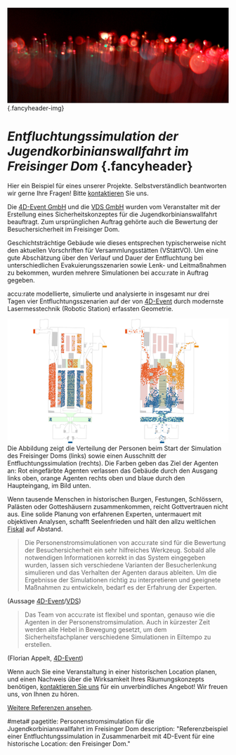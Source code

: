 ![](/img/accurate-bild-start.jpg) {.fancyheader-img}
# *Entfluchtungs&shy;simulation der Jugend&shy;korbinians&shy;wall&shy;fahrt im Freisinger Dom* {.fancyheader}

Hier ein Beispiel für eines unserer Projekte.
Selbstverständlich beantworten wir gerne Ihre Fragen!
Bitte [kontaktieren](kontakt) Sie uns.


Die [4D-Event GmbH](http://www.4d-event.de/) und die [VDS GmbH](http://www.vds-veranstaltung.de/) wurden vom Veranstalter mit der Erstellung eines Sicherheitskonzeptes für die Jugendkorbinianswallfahrt beauftragt.
Zum ursprünglichen Auftrag gehörte auch die Bewertung der Besuchersicherheit im Freisinger Dom.

Geschichtsträchtige Gebäude wie dieses entsprechen typischerweise nicht den aktuellen Vorschriften für Versammlungsstätten (VStättVO).
Um eine gute Abschätzung über den Verlauf und Dauer der Entfluchtung bei unterschiedlichen Evakuierungsszenarien sowie Lenk- und Leitmaßnahmen zu bekommen, wurden mehrere Simulationen bei accu:rate in Auftrag gegeben.

accu:rate modellierte, simulierte und analysierte in insgesamt nur drei Tagen vier Entfluchtungsszenarien auf der von [4D-Event](http://www.4d-event.de/) durch modernste Lasermesstechnik (Robotic Station) erfassten Geometrie.

![Verteilung beim Start der Simulation des Freisinger Doms sowie Ausschnitt bei der Entfluchtung](img/referenzen/freisinger-dom.png)
Die Abbildung zeigt die Verteilung der Personen beim Start der Simulation des Freisinger Doms (links) sowie einen Ausschnitt der Entfluchtungssimulation (rechts).
Die Farben geben das Ziel der Agenten an: Rot eingefärbte Agenten verlassen das Gebäude durch den Ausgang links oben, orange Agenten rechts oben und blaue durch den Haupteingang, im Bild unten.

Wenn tausende Menschen in historischen Burgen, Festungen, Schlössern, Palästen oder Gotteshäusern zusammenkommen, reicht Gottvertrauen nicht aus.
Eine solide Planung von erfahrenen Experten, untermauert mit objektiven Analysen, schafft Seelenfrieden und hält den allzu weltlichen [Fiskal](https://de.wikipedia.org/wiki/Fiskal) auf Abstand.

> Die Personenstromsimulationen von accu:rate sind für die Bewertung der Besuchersicherheit ein sehr hilfreiches Werkzeug.
> Sobald alle notwendigen Informationen korrekt in das System eingegeben wurden, lassen sich verschiedene Varianten der Besucherlenkung simulieren und das Verhalten der Agenten daraus ableiten.
> Um die Ergebnisse der Simulationen richtig zu interpretieren und geeignete Maßnahmen zu entwickeln, bedarf es der Erfahrung der Experten.

(Aussage [4D-Event](http://www.4d-event.de/)/[VDS](http://www.vds-veranstaltung.de/))

> Das Team von accu:rate ist flexibel und spontan, genauso wie die Agenten in der Personenstromsimulation.
> Auch in kürzester Zeit werden alle Hebel in Bewegung gesetzt, um dem Sicherheitsfachplaner verschiedene Simulationen in Eiltempo zu erstellen.

(Florian Appelt, [4D-Event](http://www.4d-event.de/))

Wenn auch Sie eine Veranstaltung in einer historischen Location planen, und einen Nachweis über die Wirksamkeit Ihres Räumungskonzepts benötigen, [kontaktieren Sie uns](kontakt) für ein unverbindliches Angebot! Wir freuen uns, von Ihnen zu hören.

[Weitere Referenzen ansehen](referenzen).


#meta#
pagetitle: Personenstromsimulation für die Jugendkorbinianswallfahrt im Freisinger Dom
description: "Referenzbeispiel einer Entfluchtungssimulation in Zusammenarbeit mit 4D-Event für eine historische Location: den Freisinger Dom."

